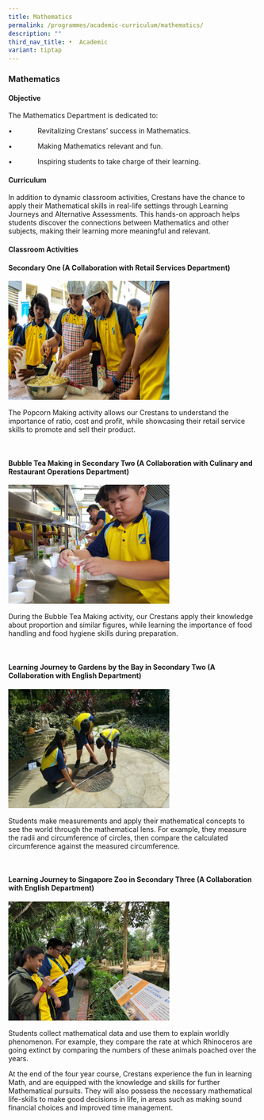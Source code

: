 ```yaml
---
title: Mathematics
permalink: /programmes/academic-curriculum/mathematics/
description: ""
third_nav_title: •	Academic
variant: tiptap
---
```

<h3>Mathematics</h3>
<h4>Objective</h4>
<p>The Mathematics Department is dedicated to:</p>
<p>•&nbsp;&nbsp;&nbsp;&nbsp;&nbsp;&nbsp;&nbsp;&nbsp;&nbsp;&nbsp;&nbsp;&nbsp;
Revitalizing Crestans’ success in Mathematics.</p>
<p>•&nbsp;&nbsp;&nbsp;&nbsp;&nbsp;&nbsp;&nbsp;&nbsp;&nbsp;&nbsp;&nbsp;&nbsp;
Making Mathematics relevant and fun.</p>
<p>•&nbsp;&nbsp;&nbsp;&nbsp;&nbsp;&nbsp;&nbsp;&nbsp;&nbsp;&nbsp;&nbsp;&nbsp;
Inspiring students to take charge of their learning.</p>
<h4>Curriculum</h4>
<p>In addition to dynamic classroom activities, Crestans have the chance
to apply their Mathematical skills in real-life settings through Learning
Journeys and Alternative Assessments. This hands-on approach helps students
discover the connections between Mathematics and other subjects, making
their learning more meaningful and relevant.</p>
<p></p>
<h4>Classroom Activities</h4>
<h4>Secondary One (A Collaboration with Retail Services Department)</h4>
<div class="isomer-image-wrapper">
<img style="width:325px;height:240px;margin-right:25px;" height="auto" width="100%" src="/images/m1.jpg">
</div>
<p>The Popcorn Making activity allows our Crestans to understand the importance
of ratio, cost and profit, while showcasing their retail service skills
to promote and sell their product.</p>
<p>
<br>
</p>
<h4>Bubble Tea Making in Secondary Two (A Collaboration with Culinary and Restaurant Operations Department)</h4>
<div class="isomer-image-wrapper">
<img style="width:325px;height:240px;margin-right:25px;" height="auto" width="100%" src="/images/m2.jpg">
</div>
<p>During the Bubble Tea Making activity, our Crestans apply their knowledge
about proportion and similar figures, while learning the importance of
food handling and food hygiene skills during preparation.</p>
<p>
<br>
</p>
<h4>Learning Journey to Gardens by the Bay in Secondary Two (A Collaboration with English Department)</h4>
<div class="isomer-image-wrapper">
<img style="width:325px;height:240px;margin-right:25px;" height="auto" width="100%" src="/images/m3.jpg">
</div>
<p>Students make measurements and apply their mathematical concepts to see
the world through the mathematical lens. For example, they measure the
radii and circumference of circles, then compare the calculated circumference
against the measured circumference.</p>
<p>
<br>
</p>
<h4>Learning Journey to Singapore Zoo in Secondary Three (A Collaboration with English Department)</h4>
<div class="isomer-image-wrapper">
<img style="width:325px;height:240px;margin-right:25px;" height="auto" width="100%" src="/images/m4.jpg">
</div>
<p>Students collect mathematical data and use them to explain worldly phenomenon.
For example, they compare the rate at which Rhinoceros are going extinct
by comparing the numbers of these animals poached over the years.&nbsp;</p>
<p>At the end of the four year course, Crestans experience the fun in learning
Math, and are equipped with the knowledge and skills for further Mathematical
pursuits. They will also possess the necessary mathematical life-skills
to make good decisions in life, in areas such as making sound financial
choices and improved time management.</p>